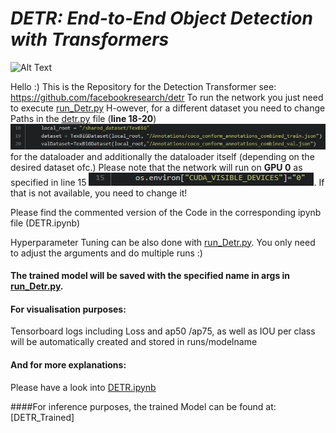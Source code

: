 # *****DETR: End-to-End Object Detection with Transformers*****

![Alt Text](https://cdn.analyticsvidhya.com/wp-content/uploads/2020/05/Screenshot-from-2020-05-27-20-04-48.png)


Hello :)
This is the Repository for the Detection Transformer
see: https://github.com/facebookresearch/detr 
To run the network you just need to execute [run_Detr.py](https://github.com/justei97/DETR_document_layout/blob/main/run_Detr.py)
H-owever, for a different dataset you need to change Paths in the [detr.py](https://github.com/justei97/DETR_document_layout/blob/main/detr.py) file (**line 18-20**) ![Text](https://github.com/justei97/DETR_document_layout/blob/main/change_path.JPG)  
for the dataloader and additionally the dataloader itself (depending on the desired dataset ofc.) Please note that the network will run on **GPU 0** as specified in line 15 ![Text](https://github.com/justei97/DETR_document_layout/blob/main/GPU0.JPG). If that is not available, you need to change it!

Please find the commented version of the Code in the corresponding ipynb file (DETR.ipynb)

Hyperparameter Tuning can be also done with [run_Detr.py](https://github.com/justei97/DETR_document_layout/blob/main/run_Detr.py). You only need to adjust the arguments and do multiple runs :) 




#### The trained model will be saved with the specified name in args in [run_Detr.py](https://github.com/justei97/DETR_document_layout/blob/main/run_Detr.py).



#### For visualisation purposes:
Tensorboard logs including Loss and ap50 /ap75, as well as IOU per class will be automatically created and stored in runs/modelname



#### And for more explanations:
Please have a look into [DETR.ipynb](https://github.com/justei97/DETR_document_layout/blob/main/DETR.ipynb)

####For inference purposes, the trained Model can be found at:
[DETR_Trained]



```python

```
